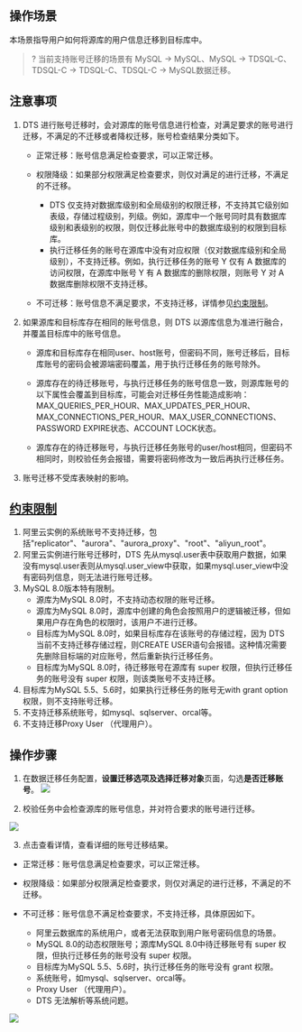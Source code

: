 
## 操作场景
本场景指导用户如何将源库的用户信息迁移到目标库中。

> ? 当前支持账号迁移的场景有 MySQL -> MySQL、MySQL -> TDSQL-C、TDSQL-C -> TDSQL-C、TDSQL-C -> MySQL数据迁移。

## 注意事项

1. DTS 进行账号迁移时，会对源库的账号信息进行检查，对满足要求的账号进行迁移，不满足的不迁移或者降权迁移，账号检查结果分类如下。

   - 正常迁移：账号信息满足检查要求，可以正常迁移。
   
   - 权限降级：如果部分权限满足检查要求，则仅对满足的进行迁移，不满足的不迁移。
   
     - DTS 仅支持对数据库级别和全局级别的权限迁移，不支持其它级别如表级，存储过程级别，列级。例如，源库中一个账号同时具有数据库级别和表级别的权限，则仅迁移此账号中的数据库级别的权限到目标库。    
     - 执行迁移任务的账号在源库中没有对应权限（仅对数据库级别和全局级别），不支持迁移。例如，执行迁移任务的账号 Y 仅有 A 数据库的访问权限，在源库中账号 Y 有 A 数据库的删除权限，则账号 Y 对 A 数据库删除权限不支持迁移。
   - 不可迁移：账号信息不满足要求，不支持迁移，详情参见[约束限制](#1)。
2. 如果源库和目标库存在相同的账号信息，则 DTS 以源库信息为准进行融合，并覆盖目标库中的账号信息。
   - 源库和目标库存在相同user、host账号，但密码不同，账号迁移后，目标库账号的密码会被源端密码覆盖，用于执行迁移任务的账号除外。

   -  源库存在的待迁移账号，与执行迁移任务的账号信息一致，则源库账号的以下属性会覆盖到目标库，可能会对迁移任务性能造成影响：MAX_QUERIES_PER_HOUR、MAX_UPDATES_PER_HOUR、MAX_CONNECTIONS_PER_HOUR、MAX_USER_CONNECTIONS、PASSWORD EXPIRE状态、ACCOUNT LOCK状态。

   - 源库存在的待迁移账号，与执行迁移任务账号的user/host相同，但密码不相同时，则校验任务会报错，需要将密码修改为一致后再执行迁移任务。
3. 账号迁移不受库表映射的影响。

## [约束限制](id:1)

1.  阿里云实例的系统账号不支持迁移，包括"replicator"、"aurora"、"aurora_proxy"、"root"、"aliyun_root"。  
2.  阿里云实例进行账号迁移时，DTS 先从mysql.user表中获取用户数据，如果没有mysql.user表则从mysql.user_view中获取，如果mysql.user_view中没有密码列信息，则无法进行账号迁移。 
4. MySQL 8.0版本特有限制。
   - 源库为MySQL 8.0时，不支持动态权限的账号迁移。
   - 源库为MySQL 8.0时，源库中创建的角色会按照用户的逻辑被迁移，但如果用户存在角色的权限时，该用户不进行迁移。  
   - 目标库为MySQL 8.0时，如果目标库存在该账号的存储过程，因为 DTS 当前不支持迁移存储过程，则CREATE USER语句会报错。这种情况需要先删除目标端的对应账号，然后重新执行迁移任务。
   - 目标库为MySQL 8.0时，待迁移账号在源库有 super 权限，但执行迁移任务的账号没有 super 权限，则该类账号不支持迁移。
5.  目标库为MySQL 5.5、5.6时，如果执行迁移任务的账号无with grant option权限，则不支持账号迁移。
5.  不支持迁移系统账号，如mysql、sqlserver、orcal等。 
6.  不支持迁移Proxy User （代理用户）。
## 操作步骤

1. 在数据迁移任务配置，**设置迁移选项及选择迁移对象**页面，勾选**是否迁移账号**。
    ![](https://qcloudimg.tencent-cloud.cn/raw/3561b68b040ae0bd747ef769745e0cbe.png)

2. 校验任务中会检查源库的账号信息，并对符合要求的账号进行迁移。

![](https://qcloudimg.tencent-cloud.cn/raw/32ae94770e6ce95b75295586d1d13e82.png)

3. 点击查看详情，查看详细的账号迁移结果。

- 正常迁移：账号信息满足检查要求，可以正常迁移。
  
- 权限降级：如果部分权限满足检查要求，则仅对满足的进行迁移，不满足的不迁移。

- 不可迁移：账号信息不满足检查要求，不支持迁移，具体原因如下。

  - 阿里云数据库的系统用户，或者无法获取到用户账号密码信息的场景。
  - MySQL 8.0的动态权限账号；源库MySQL 8.0中待迁移账号有 super 权限，但执行迁移任务的账号没有 super 权限。
  - 目标库为MySQL 5.5、5.6时，执行迁移任务的账号没有 grant 权限。
  - 系统账号，如mysql、sqlserver、orcal等。 
  - Proxy User （代理用户）。
  - DTS 无法解析等系统问题。

![](https://qcloudimg.tencent-cloud.cn/raw/e80aca3f75db4a41345b416f3c928842.png)
     

